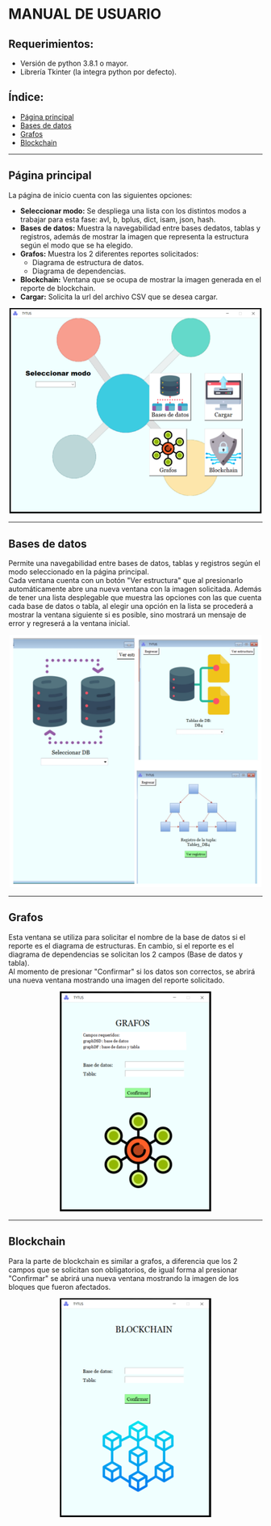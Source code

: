 # MANUAL DE USUARIO

## Requerimientos:

- Versión de python 3.8.1 o mayor.
- Librería Tkinter (la integra python por defecto).


## Índice:

- [Página principal](#página-principal) 
- [Bases de datos](#bases-de-datos)
- [Grafos](#grafos) 
- [Blockchain](#blockchain) 

___

## Página principal

La página de inicio cuenta con las siguientes opciones:

- **Seleccionar modo:** Se despliega una lista con los distintos modos a trabajar para esta fase: avl, b, bplus, dict, isam, json, hash.
- **Bases de datos:** Muestra la navegabilidad entre bases dedatos, tablas y registros, además de mostrar la imagen que representa la estructura según el modo que se ha elegido.
- **Grafos:** Muestra los 2 diferentes reportes solicitados: 
    - Diagrama de estructura de datos.
    - Diagrama de dependencias.
- **Blockchain:** Ventana que se ocupa de mostrar la imagen generada en el reporte de blockchain.
- **Cargar:** Solicita la url del archivo CSV que se desea cargar.

<p align="center">
  <img src="images/principal.png" width="500" alt="Tytus">
</p>

___

## Bases de datos
Permite una navegabilidad entre bases de datos, tablas y registros según el modo seleccionado en la página principal. <br> 
Cada ventana cuenta con un botón "Ver estructura" que al presionarlo automáticamente abre una nueva ventana con la imagen solicitada. Además de tener una lista desplegable que muestra las opciones con las que cuenta cada base de datos o tabla, al elegir una opción en la lista se procederá a mostrar la ventana siguiente si es posible, sino mostrará un mensaje de error y regreserá a la ventana inicial.


<p align="center">
  <img src="images/bases.png" width="500" alt="Tytus">
</p>

___
## Grafos
Esta ventana se utiliza para solicitar el nombre de la base de datos si el reporte es el diagrama de estructuras. En cambio, si el reporte es el diagrama de dependencias se solicitan los 2 campos (Base de datos y tabla). <br>
Al momento de presionar "Confirmar" si los datos son correctos, se abrirá una nueva ventana mostrando una imagen del reporte solicitado.

<p align="center">
  <img src="images/grafos.png" width="300" alt="Tytus">
</p>

___
## Blockchain
Para la parte de blockchain es similar a grafos, a diferencia que los 2 campos que se solicitan son obligatorios, de igual forma al presionar "Confirmar" se abrirá una nueva ventana mostrando la imagen de los bloques que fueron afectados.

<p align="center">
  <img src="images/blockchain.png" width="300" alt="Tytus">
</p>
